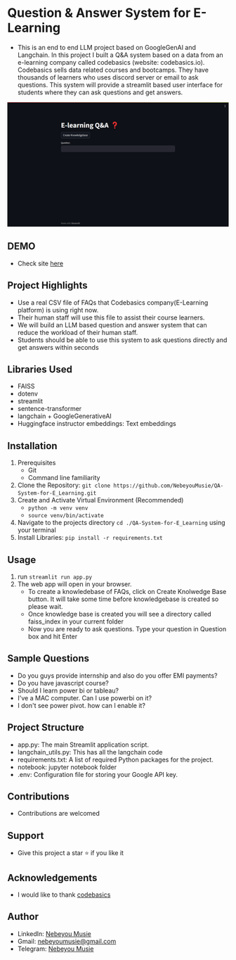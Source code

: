 # Question & Answer System for E-Learning
 - This is an end to end LLM project based on GoogleGenAI and Langchain. In this project I built a Q&A system based on a data from an e-learning company called codebasics (website: codebasics.io). Codebasics sells data related courses and bootcamps. They have thousands of learners who uses discord server or email to ask questions. This system will provide a streamlit based user interface for students where they can ask questions and get answers.

 ![E-Learning Image](./image/e-learning-image.png)

## DEMO
- Check site [here](https://8504-01hwj8ynshjz7spkr595x77ec2.cloudspaces.litng.ai/)

## Project Highlights
- Use a real CSV file of FAQs that Codebasics company(E-Learning platform) is using right now.
- Their human staff will use this file to assist their course learners.
- We will build an LLM based question and answer system that can reduce the workload of their human staff.
- Students should be able to use this system to ask questions directly and get answers within seconds

## Libraries Used
 - FAISS
 - dotenv
 - streamlit
 - sentence-transformer
 - langchain + GoogleGenerativeAI
 - Huggingface instructor embeddings: Text embeddings

## Installation
 1. Prerequisites
    - Git
    - Command line familiarity
 2. Clone the Repository: `git clone https://github.com/NebeyouMusie/QA-System-for-E_Learning.git`
 3. Create and Activate Virtual Environment (Recommended)
    - `python -m venv venv`
    - `source venv/bin/activate`
 4. Navigate to the projects directory `cd ./QA-System-for-E_Learning` using your terminal
 5. Install Libraries: `pip install -r requirements.txt`

## Usage 
 1. run `streamlit run app.py`
 2. The web app will open in your browser.
    - To create a knowledebase of FAQs, click on Create Knolwedge Base button. It will take some time before knowledgebase is created so please wait.
    - Once knowledge base is created you will see a directory called faiss_index in your current folder
    - Now you are ready to ask questions. Type your question in Question box and hit Enter

## Sample Questions
 - Do you guys provide internship and also do you offer EMI payments?
 - Do you have javascript course?
 - Should I learn power bi or tableau?
 - I've a MAC computer. Can I use powerbi on it?
 - I don't see power pivot. how can I enable it?

## Project Structure
- app.py: The main Streamlit application script.
- langchain_utils.py: This has all the langchain code
- requirements.txt: A list of required Python packages for the project.
- notebook: jupyter notebook folder
- .env: Configuration file for storing your Google API key.

## Contributions
 - Contributions are welcomed

## Support
 - Give this project a star ⭐ if you like it

## Acknowledgements
 - I would like to thank [codebasics](https://www.youtube.com/@codebasics) 
   
## Author
 - LinkedIn: [Nebeyou Musie](https://www.linkedin.com/in/nebeyou-musie)
 - Gmail: nebeyoumusie@gmail.com
 - Telegram: [Nebeyou Musie](https://t.me/NebeyouMusie)


